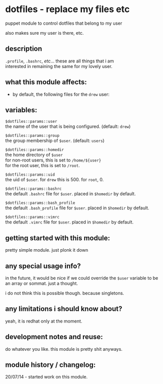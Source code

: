 dotfiles - replace my files etc
===============================

puppet module to control dotfiles that belong to my user

also makes sure my user is there, etc.


description
-----------
`.profile`, `.bashrc`, *etc*... these are all things that i am  
interested in remaining the same for my lovely user.


what this module affects:
-------------------------
  * by default, the following files for the `drew` user:


variables:
----------

  `$dotfiles::params::user`  
  the name of the user that is being configured.  (default: `drew`)  

  `$dotfiles::params::group`  
  the group membership of `$user`.  (default: `users`)  

  `$dotfiles::params::homedir`  
  the home directory of `$user`   
  for non-root users, this is set to `/home/${user}`  
  for the root user, this is set to `/root`.  

  `$dotfiles::params::uid`  
  the uid of `$user`.  for `drew` this is 500.  for `root`, 0.   

  `$dotfiles::params::bashrc`  
  the default `.bashrc` file for `$user`.  placed in `$homedir` by default.   

  `$dotfiles::params::bash_profile`  
  the default `.bash_profile` file for `$user`.  placed in `$homedir` by default.   

  `$dotfiles::params::vimrc`  
   the default `.vimrc` file for `$user`.  placed in `$homedir` by default.    


getting started with this module:
---------------------------------
pretty simple module.  just plonk it down


any special usage info?
-----------------------
in the future, it would be nice if we could override the
`$user` variable to be an array or sommat.  just a thought.

i do not think this is possible though.  because singletons.

any limitations i should know about?
------------------------------------
yeah, it is redhat only at the moment.


development notes and reuse:
----------------------------
do whatever you like.  this module is pretty shit anyways.


module history / changelog:
---------------------------
20/07/14 - started work on this module.  
